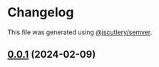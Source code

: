 # Changelog

This file was generated using [@jscutlery/semver](https://github.com/jscutlery/semver).

## [0.0.1](https://github.com/xvs32x/ng-mf/compare/offer-0.0.0...offer-0.0.1) (2024-02-09)
